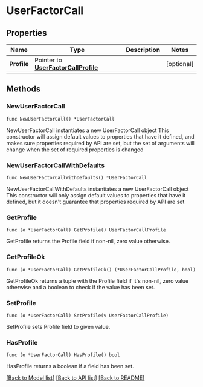 # UserFactorCall

## Properties

Name | Type | Description | Notes
------------ | ------------- | ------------- | -------------
**Profile** | Pointer to [**UserFactorCallProfile**](UserFactorCallProfile.md) |  | [optional] 

## Methods

### NewUserFactorCall

`func NewUserFactorCall() *UserFactorCall`

NewUserFactorCall instantiates a new UserFactorCall object
This constructor will assign default values to properties that have it defined,
and makes sure properties required by API are set, but the set of arguments
will change when the set of required properties is changed

### NewUserFactorCallWithDefaults

`func NewUserFactorCallWithDefaults() *UserFactorCall`

NewUserFactorCallWithDefaults instantiates a new UserFactorCall object
This constructor will only assign default values to properties that have it defined,
but it doesn't guarantee that properties required by API are set

### GetProfile

`func (o *UserFactorCall) GetProfile() UserFactorCallProfile`

GetProfile returns the Profile field if non-nil, zero value otherwise.

### GetProfileOk

`func (o *UserFactorCall) GetProfileOk() (*UserFactorCallProfile, bool)`

GetProfileOk returns a tuple with the Profile field if it's non-nil, zero value otherwise
and a boolean to check if the value has been set.

### SetProfile

`func (o *UserFactorCall) SetProfile(v UserFactorCallProfile)`

SetProfile sets Profile field to given value.

### HasProfile

`func (o *UserFactorCall) HasProfile() bool`

HasProfile returns a boolean if a field has been set.


[[Back to Model list]](../README.md#documentation-for-models) [[Back to API list]](../README.md#documentation-for-api-endpoints) [[Back to README]](../README.md)



